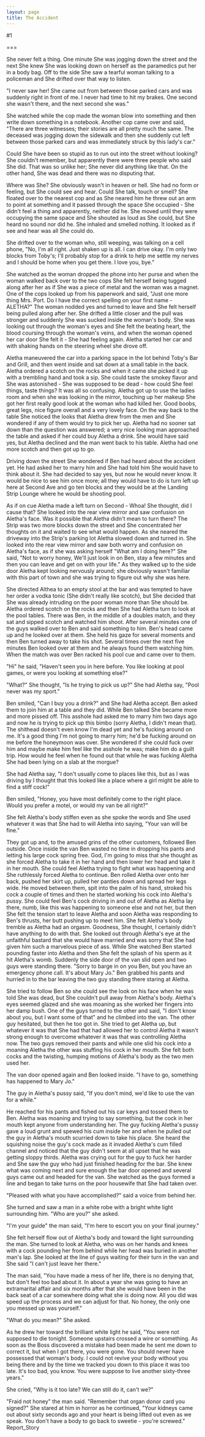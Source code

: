 ```yaml
---
layout: page
title: The Accident
---
```

#1 

===

She never felt a thing. One minute She was jogging down the street and the next She knew She was looking down on herself as the paramedics put her in a body bag. Off to the side She saw a tearful woman talking to a policeman and She drifted over that way to listen. 

"I never saw her! She came out from between those parked cars and was suddenly right in front of me. I never had time to hit my brakes. One second she wasn't there, and the next second she was." 

She watched while the cop made the woman blow into something and then write down something in a notebook. Another cop came over and said, "There are three witnesses; their stories are all pretty much the same. The deceased was jogging down the sidewalk and then she suddenly cut left between those parked cars and was immediately struck by this lady's car." 

Could She have been so stupid as to run out into the street without looking? She couldn't remember, but apparently there were three people who said She did. That was so unlike her; She never did anything like that. On the other hand, She was dead and there was no disputing that. 

Where was She? She obviously wasn't in heaven or hell. She had no form or feeling, but She could see and hear. Could She talk, touch or smell? She floated over to the nearest cop and as She neared him he threw out an arm to point at something and it passed through the space She occupied - She didn't feel a thing and apparently, neither did he. She moved until they were occupying the same space and She shouted as loud as She could, but She heard no sound nor did he. She inhaled and smelled nothing. It looked as if see and hear was all She could do. 

She drifted over to the woman who, still weeping, was talking on a cell phone, "No, I'm all right. Just shaken up is all. I can drive okay. I'm only two blocks from Toby's; I'll probably stop for a drink to help me settle my nerves and I should be home when you get there. I love you, bye." 

She watched as the woman dropped the phone into her purse and when the woman walked back over to the two cops She felt herself being tugged along after her as if She was a piece of metal and the woman was a magnet. One of the cops looked up from his paperwork and said, "Just one more thing Mrs. Port. Do I have the correct spelling on your first name - ALETHA?" The woman nodded yes and turned to leave and She felt herself being pulled along after her. She drifted a little closer and the pull was stronger and suddenly She was sucked inside the woman's body. She was looking out through the woman's eyes and She felt the beating heart, the blood coursing through the woman's veins, and when the woman opened her car door She felt it - She had feeling again. Aletha started her car and with shaking hands on the steering wheel she drove off. 

Aletha maneuvered the car into a parking space in the lot behind Toby's Bar and Grill, and then went inside and sat down at a small table in the back. Aletha ordered a scotch on the rocks and when it came she picked it up with a trembling hand and took a sip. She could taste the smokey flavor and She was astonished - She was supposed to be dead - how could She feel things, taste things? It was all so confusing. Aletha got up to use the ladies room and when she was looking in the mirror, touching up her makeup She got her first really good look at the woman who had killed her. Good boobs, great legs, nice figure overall and a very lovely face. On the way back to the table She noticed the looks that Aletha drew from the men and She wondered if any of them would try to pick her up. Aletha had no sooner sat down than the question was answered; a very nice looking man approached the table and asked if her could buy Aletha a drink. She would have said yes, but Aletha declined and the man went back to his table. Aletha had one more scotch and then got up to go. 

Driving down the street She wondered if Ben had heard about the accident yet. He had asked her to marry him and She had told him She would have to think about it. She had decided to say yes, but now he would never know. It would be nice to see him once more; all they would have to do is turn left up here at Second Ave and go ten blocks and they would be at the Landing Strip Lounge where he would be shooting pool. 

As if on cue Aletha made a left turn on Second - Whoa! She thought, did I cause that? She looked into the rear view mirror and saw confusion on Aletha's face. Was it possible that Aletha didn't mean to turn there? The Strip was two more blocks down the street and She concentrated her thoughts on it and waited to see what would happen. As she neared the driveway into the Strip's parking lot Aletha slowed down and turned in. She looked into the rear view mirror and saw both worry and confusion on Aletha's face, as if she was asking herself "What am I doing here?" She said, "Not to worry honey, We'll just look in on Ben, stay a few minutes and then you can leave and get on with your life." As they walked up to the side door Aletha kept looking nervously around; she obviously wasn't familiar with this part of town and she was trying to figure out why she was here. 

She directed Althea to an empty stool at the bar and was tempted to have her order a vodka tonic (She didn't really like scotch), but She decided that She was already intruding on the poor woman more than She should be. Aletha ordered scotch on the rocks and then She had Aletha turn to look at the pool tables. There was Ben, in the middle of a doubles match, and they sat and sipped scotch and watched him shoot. After several minutes one of the guys walked over to Ben and said something to him. Ben's head came up and he looked over at them. She held his gaze for several moments and then Ben turned away to take his shot. Several times over the next five minutes Ben looked over at them and he always found them watching him. When the match was over Ben racked his pool cue and came over to them. 

"Hi" he said, "Haven't seen you in here before. You like looking at pool games, or were you looking at something else?" 

"What?" She thought, "Is he trying to pick us up?" She had Aletha say, "Pool never was my sport." 

Ben smiled, "Can I buy you a drink?" and She had Aletha accept. Ben asked them to join him at a table and they did. While Ben talked She became more and more pissed off. This asshole had asked me to marry him two days ago and now he is trying to pick up this bimbo (sorry Aletha, I didn't mean that). The shithead doesn't even know I'm dead yet and he's fucking around on me. It's a good thing I'm not going to marry him; he'd be fucking around on me before the honeymoon was over. She wondered if she could fuck over him and maybe make him feel like the asshole he was; make him do a guilt trip. How would he feel when he found out that while he was fucking Aletha She had been lying on a slab at the morgue? 

She had Aletha say, "I don't usually come to places like this, but as I was driving by I thought that this looked like a place where a girl might be able to find a stiff cock!" 

Ben smiled, "Honey, you have most definitely come to the right place. Would you prefer a motel, or would my van be all right?" 

She felt Aletha's body stiffen even as she spoke the words and She used whatever it was that She had to will Aletha into saying, "Your van will be fine." 

They got up and, to the amused grins of the other customers, followed Ben outside. Once inside the van Ben wasted no time in dropping his pants and letting his large cock spring free. God, I'm going to miss that she thought as she forced Aletha to take it in her hand and then lower her head and take it in her mouth. She could feel Aletha trying to fight what was happening and She ruthlessly forced Aletha to continue. Ben rolled Aletha over onto her back, pushed her skirt up, pulled her panties down and spread her legs wide. He moved between them, spit into the palm of his hand, stroked his cock a couple of times and then he started working his cock into Aletha's pussy. She could feel Ben's cock driving in and out of Aletha as Aletha lay there, numb, like this was happening to someone else and not her, but then She felt the tension start to leave Aletha and soon Aletha was responding to Ben's thrusts, her butt pushing up to meet him. She felt Aletha's body tremble as Aletha had an orgasm. Goodness, She thought, I certainly didn't have anything to do with that. She looked out through Aletha's eye at the unfaithful bastard that she would have married and was sorry that She had given him such a marvelous piece of ass. While She watched Ben started pounding faster into Aletha and then She felt the splash of his sperm as it hit Aletha's womb. Suddenly the side door of the van slid open and two guys were standing there. "Sorry to barge in on you Ben, but you have an emergency phone call. It's about Mary Jo." Ben grabbed his pants and hurried in to the bar leaving the two guy standing there staring at Aletha. 

She tried to follow Ben so she could see the look on his face when he was told She was dead, but She couldn't pull away from Aletha's body. Aletha's eyes seemed glazed and she was moaning as she worked her fingers into her damp bush. One of the guys turned to the other and said, "I don't know about you, but I want some of that" and he climbed into the van. The other guy hesitated, but then he too got in. She tried to get Aletha up, but whatever it was that She had that had allowed her to control Aletha it wasn't strong enough to overcome whatever it was that was controlling Aletha now. The two guys removed their pants and while one slid his cock into a moaning Aletha the other was stuffing his cock in her mouth. She felt both cocks and the twisting, humping motions of Aletha's body as the two men used her. 

The van door opened again and Ben looked inside. "I have to go, something has happened to Mary Jo." 

The guy in Aletha's pussy said, "If you don't mind, we'd like to use the van for a while." 

He reached for his pants and fished out his car keys and tossed them to Ben. Aletha was moaning and trying to say something, but the cock in her mouth kept anyone from understanding her. The guy fucking Aletha's pussy gave a loud grunt and spewed his cum inside her and when he pulled out the guy in Aletha's mouth scurried down to take his place. She heard the squishing noise the guy's cock made as it invaded Aletha's cum filled channel and noticed that the guy didn't seem at all upset that he was getting sloppy thirds. Aletha was crying out for the guy to fuck her harder and She saw the guy who had just finished heading for the bar. She knew what was coming next and sure enough the bar door opened and several guys came out and headed for the van. She watched as the guys formed a line and began to take turns on the poor housewife that She had taken over. 

"Pleased with what you have accomplished?" said a voice from behind her. 

She turned and saw a man in a white robe with a bright white light surrounding him. "Who are you?" she asked. 

"I'm your guide" the man said, "I'm here to escort you on your final journey." 

She felt herself flow out of Aletha's body and toward the light surrounding the man. She turned to look at Aletha, who was on her hands and knees with a cock pounding her from behind while her head was buried in another man's lap. She looked at the line of guys waiting for their turn in the van and She said "I can't just leave her there." 

The man said, "You have made a mess of her life, there is no denying that, but don't feel too bad about it. In about a year she was going to have an extramarital affair and six months after that she would have been in the back seat of a car somewhere doing what she is doing now. All you did was speed up the process and we can adjust for that. No honey, the only one you messed up was yourself." 

"What do you mean?" She asked. 

As he drew her toward the brilliant white light he said, "You were not supposed to die tonight. Someone upstairs crossed a wire or something. As soon as the Boss discovered a mistake had been made he sent me down to correct it, but when I got there, you were gone. You should never have possessed that woman's body. I could not revive your body without you being there and by the time we tracked you down to this place it was too late. It's too bad, you know. You were suppose to live another sixty-three years." 

She cried, "Why is it too late? We can still do it, can't we?" 

"Fraid not honey" the man said. "Remember that organ donor card you signed?" She stared at him in horror as he continued, "Your kidneys came out about sixty seconds ago and your heart is being lifted out even as we speak. You don't have a body to go back to sweetie - you're screwed." Report_Story 
